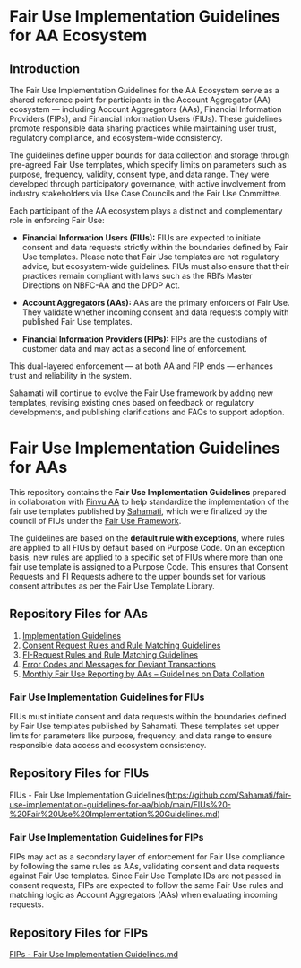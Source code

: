 # Fair Use Implementation Guidelines for AA Ecosystem

## Introduction

The Fair Use Implementation Guidelines for the AA Ecosystem serve as a shared reference point for participants in the Account Aggregator (AA) ecosystem — including Account Aggregators (AAs), Financial Information Providers (FIPs), and Financial Information Users (FIUs). These guidelines promote responsible data sharing practices while maintaining user trust, regulatory compliance, and ecosystem-wide consistency.

The guidelines define upper bounds for data collection and storage through pre-agreed Fair Use templates, which specify limits on parameters such as purpose, frequency, validity, consent type, and data range. They were developed through participatory governance, with active involvement from industry stakeholders via Use Case Councils and the Fair Use Committee.

Each participant of the AA ecosystem plays a distinct and complementary role in enforcing Fair Use:

- **Financial Information Users (FIUs):** FIUs are expected to initiate consent and data requests strictly within the boundaries defined by Fair Use templates. Please note that Fair Use templates are not regulatory advice, but ecosystem-wide guidelines. FIUs must also ensure that their practices remain compliant with laws such as the RBI’s Master Directions on NBFC-AA and the DPDP Act.

- **Account Aggregators (AAs):** AAs are the primary enforcers of Fair Use. They validate whether incoming consent and data requests comply with published Fair Use templates.

- **Financial Information Providers (FIPs):** FIPs are the custodians of customer data and may act as a second line of enforcement.

This dual-layered enforcement — at both AA and FIP ends — enhances trust and reliability in the system.

Sahamati will continue to evolve the Fair Use framework by adding new templates, revising existing ones based on feedback or regulatory developments, and publishing clarifications and FAQs to support adoption.

# Fair Use Implementation Guidelines for AAs

This repository contains the **Fair Use Implementation Guidelines** prepared in collaboration with [Finvu AA](https://finvu.in/) to help standardize the implementation of the fair use templates published by [Sahamati](https://sahamati.org.in/aa-fair-use-template-library/), which were finalized by the council of FIUs under the [Fair Use Framework](https://sahamati.org.in/aa-fair-use-committee/).

The guidelines are based on the **default rule with exceptions**, where rules are applied to all FIUs by default based on Purpose Code. On an exception basis, new rules are applied to a specific set of FIUs where more than one fair use template is assigned to a Purpose Code. This ensures that Consent Requests and FI Requests adhere to the upper bounds set for various consent attributes as per the Fair Use Template Library.

## Repository Files for AAs
1. [Implementation Guidelines](Implementation%20Guidelines.md)
2. [Consent Request Rules and Rule Matching Guidelines](Consent%20Request%20Rules%20and%20Rule%20Matching%20Guidelines.md)
3. [FI-Request Rules and Rule Matching Guidelines](FI-Request%20Rules%20and%20Rule%20Matching%20Guidelines.md)
4. [Error Codes and Messages for Deviant Transactions](https://github.com/Sahamati/fair-use-implementation-guidelines-for-aa/blob/main/AAs%20-%20Fair%20Use%20Implementation%20Guidelines.md#error-codes-and-messages-for-deviant-transactions)
5. [Monthly Fair Use Reporting by AAs – Guidelines on Data Collation](https://github.com/Sahamati/fair-use-implementation-guidelines-for-aa/blob/main/AAs%20-%20Fair%20Use%20Implementation%20Guidelines.md#error-codes-and-messages-for-deviant-transactions)

### Fair Use Implementation Guidelines for FIUs
FIUs must initiate consent and data requests within the boundaries defined by Fair Use templates published by Sahamati. These templates set upper limits for parameters like purpose, frequency, and data range to ensure responsible data access and ecosystem consistency.

## Repository Files for FIUs
FIUs - Fair Use Implementation Guidelines(https://github.com/Sahamati/fair-use-implementation-guidelines-for-aa/blob/main/FIUs%20-%20Fair%20Use%20Implementation%20Guidelines.md)

### Fair Use Implementation Guidelines for FIPs
FIPs may act as a secondary layer of enforcement for Fair Use compliance by following the same rules as AAs, validating consent and data requests against Fair Use templates. Since Fair Use Template IDs are not passed in consent requests, FIPs are expected to follow the same Fair Use rules and matching logic as Account Aggregators (AAs) when evaluating incoming requests.

## Repository Files for FIPs
[FIPs - Fair Use Implementation Guidelines.md](https://github.com/Sahamati/fair-use-implementation-guidelines-for-aa/blob/main/FIPs%20-%20Fair%20Use%20Implementation%20Guidelines.md)
